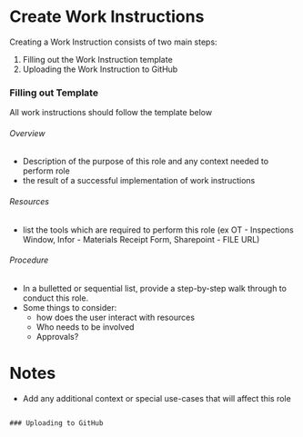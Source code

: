 # Create Work Instructions
Creating a Work Instruction consists of two main steps:
1. Filling out the Work Instruction template
2. Uploading the Work Instruction to GitHub

### Filling out Template 
All work instructions should follow the template below 


###### Overview
- Description of the purpose of this role and any context needed to perform role
- the result of a successful implementation of work instructions

###### Resources
- list the tools which are required to perform this role (ex OT - Inspections Window, Infor - Materials Receipt Form, Sharepoint - FILE URL)

###### Procedure
- In a bulletted or sequential list, provide a step-by-step walk through to conduct this role.
- Some things to consider:
  - how does the user interact with resources
  - Who needs to be involved
  - Approvals?

# Notes
- Add any additional context or special use-cases that will affect this role
```

### Uploading to GitHub
